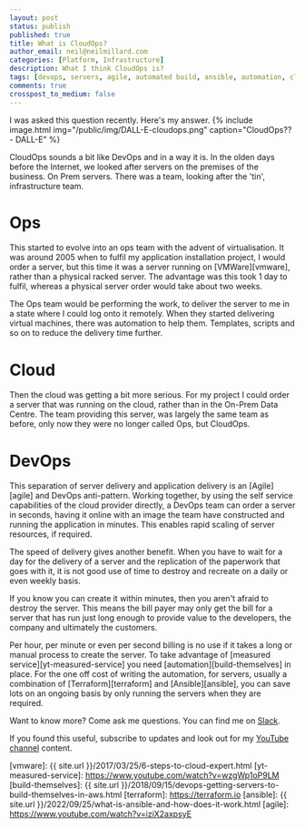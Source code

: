 ```yaml
---
layout: post
status: publish
published: true
title: What is CloudOps?
author_email: neil@neilmillard.com
categories: [Platform, Infrastructure]
description: What I think CloudOps is?
tags: [devops, servers, agile, automated build, ansible, automation, cloud, ops]
comments: true
crosspost_to_medium: false
---
```

I was asked this question recently. Here's my answer.
{% include image.html
img="/public/img/DALL-E-cloudops.png"
caption="CloudOps?? - DALL-E" %}

CloudOps sounds a bit like DevOps and in a way it is.  In the olden days before the Internet, we looked after servers
on the premises of the business. On Prem servers. There was a team, looking after the 'tin', infrastructure team.

Ops
===
This started to evolve into an ops team with the advent of virtualisation. It was around 2005 when to fulfil my
application installation project, I would order a server, but this time it was a server running on [VMWare][vmware],
rather than a physical racked server.  The advantage was this took 1 day to fulfil, whereas a physical server order
would take about two weeks.

The Ops team would be performing the work, to deliver the server to me in a state where I could log onto it remotely.
When they started delivering virtual machines, there was automation to help them. Templates, scripts and so on to reduce
the delivery time further.

Cloud
=====

Then the cloud was getting a bit more serious. For my project I could order a server that was running on the cloud,
rather than in the On-Prem Data Centre.  The team providing this server, was largely the same team as before, only now
they were no longer called Ops, but CloudOps.

DevOps
=====

This separation of server delivery and application delivery is an [Agile][agile] and DevOps anti-pattern. Working together, by
using the self service capabilities of the cloud provider directly, a DevOps team can order a server in seconds, having
it online with an image the team have constructed and running the application in minutes. This enables rapid scaling of
server resources, if required.

The speed of delivery gives another benefit. When you have to wait for a day for the delivery of a server and the
replication of the paperwork that goes with it, it is not good use of time to destroy and recreate on a daily or even
weekly basis.

If you know you can create it within minutes, then you aren't afraid to destroy the server. This means the bill payer
may only get the bill for a server that has run just long enough to provide value to the developers, the company and
ultimately the customers.

Per hour, per minute or even per second billing is no use if it takes a long or manual process to create the server. To
take advantage of [measured service][yt-measured-service] you need [automation][build-themselves] in place. For the one off cost of writing
the automation, for servers, usually a combination of [Terraform][terraform] and [Ansible][ansible], you can save lots
on an ongoing basis by only running the servers when they are required.


Want to know more? Come ask me questions. You can find me on [Slack]({{site.data.slack.invite}}).


If you found this useful, subscribe to updates and look out for my [YouTube channel]({{site.data.youtube.channel}}) content.

[vmware]: {{ site.url }}/2017/03/25/6-steps-to-cloud-expert.html
[yt-measured-service]: https://www.youtube.com/watch?v=wzgWp1oP9LM
[build-themselves]: {{ site.url }}/2018/09/15/devops-getting-servers-to-build-themselves-in-aws.html
[terraform]: https://terraform.io
[ansible]: {{ site.url }}/2022/09/25/what-is-ansible-and-how-does-it-work.html
[agile]: https://www.youtube.com/watch?v=iziX2axpsyE
